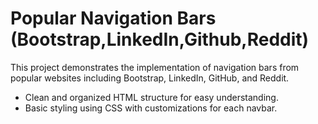# Popular Navigation Bars (Bootstrap,LinkedIn,Github,Reddit)
This project demonstrates the implementation of navigation bars from popular websites including Bootstrap, LinkedIn, GitHub, and Reddit.
- Clean and organized HTML structure for easy understanding.
- Basic styling using CSS with customizations for each navbar.
